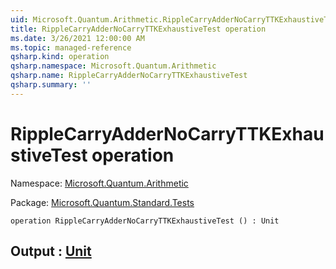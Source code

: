 ```yaml
---
uid: Microsoft.Quantum.Arithmetic.RippleCarryAdderNoCarryTTKExhaustiveTest
title: RippleCarryAdderNoCarryTTKExhaustiveTest operation
ms.date: 3/26/2021 12:00:00 AM
ms.topic: managed-reference
qsharp.kind: operation
qsharp.namespace: Microsoft.Quantum.Arithmetic
qsharp.name: RippleCarryAdderNoCarryTTKExhaustiveTest
qsharp.summary: ''
---
```


# RippleCarryAdderNoCarryTTKExhaustiveTest operation

Namespace: [Microsoft.Quantum.Arithmetic](xref:Microsoft.Quantum.Arithmetic)

Package: [Microsoft.Quantum.Standard.Tests](https://nuget.org/packages/Microsoft.Quantum.Standard.Tests)




```qsharp
operation RippleCarryAdderNoCarryTTKExhaustiveTest () : Unit
```


## Output : [Unit](xref:microsoft.quantum.lang-ref.unit)

